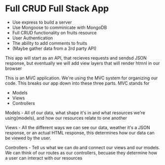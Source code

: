 # Full CRUD Full Stack App

- Use express to build a server
- Use Mongoose to comminicate with MongoDB
- Full CRUD functionality on fruits resource
- User Authentication
- The ability to add comments to fruits
- (Maybe gather data from a 3rd party API)

This app will start as an API, that recieves requests and sendsd JSON response, but eventually we will add view layers that will render htmnl in our browser

This is an MVC application.
We're using the MVC system for organizing our code.
This breaks our app down into these three parts.
MVC stands for 
- Models
- Views
- Controllers

Models - All of our data, what shape it's in and what resources we're using(models), and how our resources relate to one another

Views - All the different ways we can see our data, weather it's a JSON response, or an actual HTML response, this determines how our data can be viewed by the user.

Controllers - Tell us what we can do and connect our views and our models. We can think of our routes as our controllers, becuase they determine how a user can interact with our resources